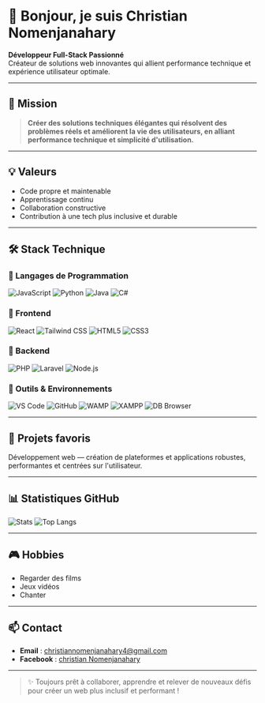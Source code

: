 # 👋 Bonjour, je suis Christian Nomenjanahary

**Développeur Full-Stack Passionné**  
Créateur de solutions web innovantes qui allient performance technique et expérience utilisateur optimale.

---

## 🎯 Mission

> **Créer des solutions techniques élégantes qui résolvent des problèmes réels et améliorent la vie des utilisateurs, en alliant performance technique et simplicité d'utilisation.**

---

## 💡 Valeurs

- Code propre et maintenable
- Apprentissage continu
- Collaboration constructive
- Contribution à une tech plus inclusive et durable

---

## 🛠️ Stack Technique

### 🔹 Langages de Programmation

![JavaScript](https://img.shields.io/badge/JavaScript-F7DF1E?style=for-the-badge&logo=javascript&logoColor=black)
![Python](https://img.shields.io/badge/Python-3776AB?style=for-the-badge&logo=python&logoColor=white)
![Java](https://img.shields.io/badge/Java-ED8B00?style=for-the-badge&logo=openjdk&logoColor=white)
![C#](https://img.shields.io/badge/C%23-239120?style=for-the-badge&logo=c-sharp&logoColor=white)

### 🔹 Frontend

![React](https://img.shields.io/badge/React-20232A?style=for-the-badge&logo=react&logoColor=61DAFB)
![Tailwind CSS](https://img.shields.io/badge/Tailwind_CSS-38B2AC?style=for-the-badge&logo=tailwind-css&logoColor=white)
![HTML5](https://img.shields.io/badge/HTML5-E34F26?style=for-the-badge&logo=html5&logoColor=white)
![CSS3](https://img.shields.io/badge/CSS3-1572B6?style=for-the-badge&logo=css3&logoColor=white)

### 🔹 Backend

![PHP](https://img.shields.io/badge/PHP-777BB4?style=for-the-badge&logo=php&logoColor=white)
![Laravel](https://img.shields.io/badge/Laravel-FF2D20?style=for-the-badge&logo=laravel&logoColor=white)
![Node.js](https://img.shields.io/badge/Node.js-339933?style=for-the-badge&logo=nodedotjs&logoColor=white)

### 🔹 Outils & Environnements

![VS Code](https://img.shields.io/badge/VS_Code-007ACC?style=for-the-badge&logo=visual-studio-code&logoColor=white)
![GitHub](https://img.shields.io/badge/GitHub-181717?style=for-the-badge&logo=github&logoColor=white)
![WAMP](https://img.shields.io/badge/WAMP-0078D6?style=for-the-badge&logo=wamp&logoColor=white)
![XAMPP](https://img.shields.io/badge/XAMPP-FB7A24?style=for-the-badge&logo=xampp&logoColor=white)
![DB Browser](https://img.shields.io/badge/DB_Browser-003B57?style=for-the-badge&logo=sqlite&logoColor=white)

---

## 🚀 Projets favoris

Développement web — création de plateformes et applications robustes, performantes et centrées sur l'utilisateur.

---

## 📊 Statistiques GitHub

![Stats](https://github-readme-stats.vercel.app/api?username=christiannomenjanahary&show_icons=true&theme=radical&hide_border=true)
![Top Langs](https://github-readme-stats.vercel.app/api/top-langs/?username=christiannomenjanahary&layout=compact&theme=radical&hide_border=true)

---

## 🎮 Hobbies

- Regarder des films
- Jeux vidéos
- Chanter

---

## 📫 Contact

- **Email** : christiannomenjanahary4@gmail.com
- **Facebook** : [christian Nomenjanahary](https://www.facebook.com/profile.php?id=61552157903272)

---

> ✨ Toujours prêt à collaborer, apprendre et relever de nouveaux défis pour créer un web plus inclusif et performant !
